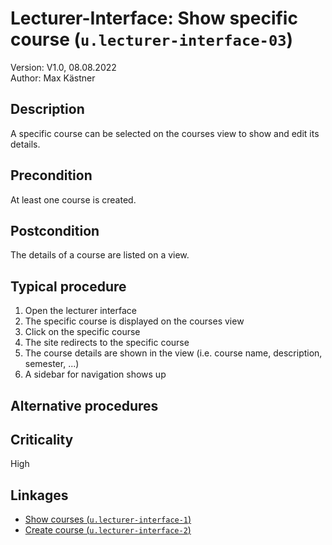 # Lecturer-Interface: Show specific course (`u.lecturer-interface-03`)


Version: V1.0, 08.08.2022 \
Author: Max Kästner

## Description

A specific course can be selected on the courses view to show and edit its details.

## Precondition

At least one course is created.

## Postcondition

The details of a course are listed on a view.

## Typical procedure

1. Open the lecturer interface
2. The specific course is displayed on the courses view
3. Click on the specific course
4. The site redirects to the specific course
5. The course details are shown in the view (i.e. course name, description, semester, ...)
6. A sidebar for navigation shows up

## Alternative procedures


## Criticality

High

## Linkages

- [Show courses (`u.lecturer-interface-1`)](u-lecturer-interface-01-show-courses.md)
- [Create course (`u.lecturer-interface-2`)](u-lecturer-interface-02-create-course.md)

